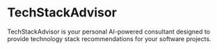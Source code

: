 # TechStackAdvisor
TechStackAdvisor is your personal AI-powered consultant designed to provide technology stack recommendations for your software projects.
